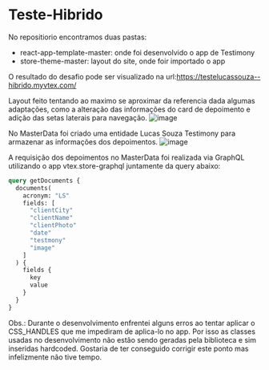 # Teste-Hibrido

No repositiorio encontramos duas pastas:
- react-app-template-master: onde foi desenvolvido o app de Testimony
- store-theme-master: layout do site, onde foir importado o app

O resultado do desafio pode ser visualizado na url:https://testelucassouza--hibrido.myvtex.com/

Layout feito tentando ao maximo se aproximar da referencia dada algumas adaptações, como a alteração das informações do card de depoimento e adição das setas laterais para navegação.
![image](https://user-images.githubusercontent.com/24292951/220543152-489ded5e-b4ee-42b6-8a97-c8328464e424.png)

No MasterData foi criado uma entidade Lucas Souza Testimony para armazenar as informações dos depoimentos.
![image](https://user-images.githubusercontent.com/24292951/220543666-d15aa92b-0a47-4a7b-8d0d-595916d255a9.png)

A requisição dos depoimentos no MasterData foi realizada via GraphQL utilizando o app vtex.store-graphql juntamente da query abaixo:
```graphql
query getDocuments {
  documents(
    acronym: "LS"
    fields: [
      "clientCity"
      "clientName"
      "clientPhoto"
      "date"
      "testmony"
      "image"
    ]
  ) {
    fields {
      key
      value
    }
  }
}
```


Obs.: Durante o desenvolvimento enfrentei alguns erros ao tentar aplicar o CSS_HANDLES que me impediram de aplica-lo no app. 
Por isso as classes usadas no desenvolvimento não estão sendo geradas pela biblioteca e sim inseridas hardcoded. 
Gostaria de ter conseguido corrigir este ponto mas infelizmente não tive tempo.

